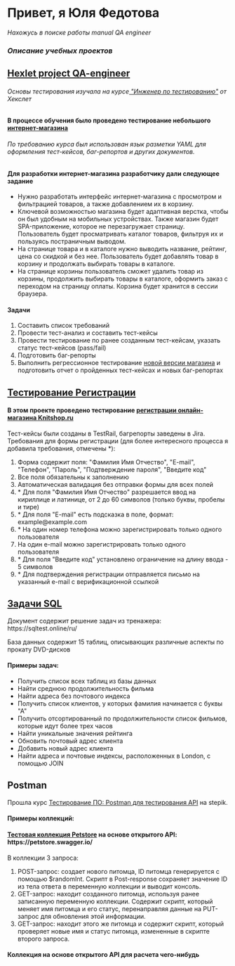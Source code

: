 <h1>Привет, я Юля Федотова</h1>
<i>Нахожусь в поиске работы manual QA engineer</i>
<h3><i>Описание учебных проектов</i></h3>
<h2> <a href="https://github.com/GFyuliya/Portfolio/tree/main/Hexlet%20project%20QA-engineer">Hexlet project QA-engineer</a></h2>
<h6>Основы тестирования изучала на курсе<a href="https://ru.hexlet.io/programs/qa-engineer"> "Инженер по тестированию"</a> от Хекслет</h6>
<h4>В процессе обучения было проведено тестирование небольшого <a href="https://hexlet-products-store.vercel.app/"> интернет-магазина</a></h4>
<h6>По требованию курса был использован язык разметки YAML для оформления тест-кейсов, баг-репортов и других документов.</h6>
<h4>Для разработки интернет-магазина разработчику дали следующее задание</h4>
<ul>
  <li>Нужно разработать интерфейс интернет-магазина с просмотром и фильтрацией товаров, а также добавлением их в корзину.</li>
  <li>Ключевой возможностью магазина будет адаптивная верстка, чтобы он был удобным на мобильных устройствах. Также магазин будет SPA-приложение, которое не перезагружает страницу. Пользователь будет просматривать каталог товаров, фильтруя их и пользуясь постраничным выводом.</li>
  <li>На странице товара и в каталоге нужно выводить название, рейтинг, цена со скидкой и без нее. Пользователь будет добавлять товар в корзину и продолжать выбирать товары в каталоге.</li>
  <li>На странице корзины пользователь cможет удалить товар из корзины, продолжить выбирать товары в каталоге, оформить заказ с переходом на страницу оплаты. Корзина будет хранится в сессии браузера.</li>
</ul>

<h4>Задачи</h4>
<ol>
  <li>Составить список требований</li>
  <li>Провести тест-анализ и составить тест-кейсы</li>
  <li>Провести тестирование по ранее созданным тест-кейсам, указать статус тест-кейсов (pass/fail)</li>
  <li>Подготовить баг-репорты</li>
  <li>Выполнить регрессионное тестирование <a href="https://products-store-git-v2bugfixes-hexlet-components.vercel.app/">новой версии магазина</a> и подготовить отчет о пройденных тест-кейсах и новых баг-репортах</li>
</ol>


<h2> <a href="https://github.com/GFyuliya/Portfolio/tree/main/Тестирование%20Регистрации">Тестирование Регистрации</a></h2>
<h4>В этом проекте проведено тестирование <a href="https://www.knitshop.ru/auth/registration/"> регистрации онлайн-магазина Knitshop.ru</a></h4>
Тест-кейсы были созданы в TestRail, багрепорты заведены в Jira.
Требования для формы регистрации (для более интересного процесса я добавила требования, отмечены *):
<ol>
  <li> Форма содержит поля: "Фамилия Имя Отчество", "E-mail", "Телефон", "Пароль", "Подтверждение пароля", "Введите код" </li>
  <li> Все поля обязательны к заполнению</li>
  <li> Автоматическая валидация без отправки формы для всех полей </li>
  <li> * Для поля "Фамилия Имя Отчество" разрешается ввод на кириллице и латинице, от 2 до 60 символов (только буквы, пробелы и тире)</li>
  <li> * Для поля "E-mail" есть подсказка в поле, формат: example@example.com</li>
  <li> * На один номер телефона можно зарегистрировать только одного пользователя</li>
  <li> На один e-mail можно зарегистрировать только одного пользователя</li>
  <li> * Для поля "Введите код" установлено ограничение на длину ввода - 5 символов</li>
  <li> * Для подтверждения регистрации отправляется письмо на указанный e-mail с верификационной ссылкой</li>
</ol>


<h2><a href="https://github.com/GFyuliya/Portfolio/blob/main/%D0%97%D0%90%D0%94%D0%90%D0%A7%D0%98%20SQL.pdf">Задачи SQL</a></h2> 
<p>Документ содержит решение задач из тренажера: https://sqltest.online/ru/</p> База данных содержит 15 таблиц, описывающих различные аспекты по прокату DVD-дисков
<h4>Примеры задач:</h4>
<ul>
  <li>Получить список всех таблиц из базы данных</li>
  <li>Найти среднюю продолжительность фильма</li>
  <li>Найти адреса без почтового индекса </li>
  <li>Получить список клиентов, у которых фамилия начинается с буквы "А"</li>
  <li>Получить отсортированный по продолжительности список фильмов, которые идут более трех часов</li>
  <li>Найти уникальные значения рейтинга</li>
  <li>Обновить почтовый адрес клиента</li>
  <li>Добавить новый адрес клиента</li>
  <li>Найти адреса и почтовые индексы, расположенных в London, с помощью JOIN</li>
</ul>


<h2>Postman</h2>
Прошла курс <a href="https://stepik.org/certificate/516cba23723a7da5d722a944edcd7f9062dc92d2.pdf">Тестирование ПО: Postman для тестирования API</a> на stepik.
<h4>Примеры коллекций:</h4>
<h4><a href="https://www.postman.com/supply-saganist-93656328/workspace/test-workspace/collection/33374106-a0dc3ee5-a2f2-4de8-b2d1-e8847fc236c2?action=share&creator=33374106">Тестовая коллекция Petstore</a> на основе открытого API: https://petstore.swagger.io/</h4>
В коллекции 3 запроса:
<ol>
  <li>POST-запрос: создает нового питомца, ID питомца генерируется с помощью $randomInt. Скрипт в Post-response сохраняет значение ID из тела ответа в переменную коллекции и выводит консоль.</li>
  <li>GET-запрос: находит созданного питомца, используя ранее записанную переменную коллекции. Содержит скрипт, который меняет имя питомца и его статус, перенаправляя данные на PUT-запрос для обновления этой информации.</li>
  <li>GET-запрос: находит этого же питомца и содержит скрипт, который проверяет новые имя и статус питомца, измененные в скрипте второго запроса.</li>
</ol>

<h4><a href="#"></a>Коллекция на основе открытого API для расчета чего-нибудь</h4>
